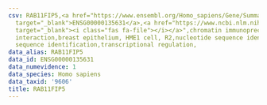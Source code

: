 ```yaml
---
csv: RAB11FIP5,<a href="https://www.ensembl.org/Homo_sapiens/Gene/Summary?db=core;g=ENSG00000135631"
  target="_blank">ENSG00000135631</a>,<a href="https://www.ncbi.nlm.nih.gov/pubmed/22863008"
  target="_blank"><i class="fas fa-file"></i></a>",chromatin immunoprecipitation assay,direct
  interaction,breast epithelium, HME1 cell, R2,nucleotide sequence identification,nucleotide
  sequence identification,transcriptional regulation,
data_alias: RAB11FIP5
data_id: ENSG00000135631
data_numevidence: 1
data_species: Homo sapiens
data_taxid: '9606'
title: RAB11FIP5
---
```

